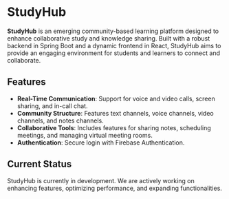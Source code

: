 # StudyHub

**StudyHub** is an emerging community-based learning platform designed to enhance collaborative study and knowledge sharing. Built with a robust backend in Spring Boot and a dynamic frontend in React, StudyHub aims to provide an engaging environment for students and learners to connect and collaborate.

## Features

- **Real-Time Communication**: Support for voice and video calls, screen sharing, and in-call chat.
- **Community Structure**: Features text channels, voice channels, video channels, and notes channels.
- **Collaborative Tools**: Includes features for sharing notes, scheduling meetings, and managing virtual meeting rooms.
- **Authentication**: Secure login with Firebase Authentication.

## Current Status

StudyHub is currently in development. We are actively working on enhancing features, optimizing performance, and expanding functionalities. 


